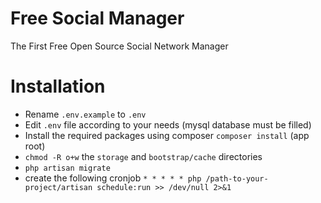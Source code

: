 # Free Social Manager

The First Free Open Source Social Network Manager

# Installation

- Rename `.env.example` to `.env`
- Edit `.env` file according to your needs (mysql database must be filled)
- Install the required packages using composer `composer install` (app root)
- `chmod -R o+w` the `storage` and `bootstrap/cache` directories
- `php artisan migrate`
- create the following cronjob `* * * * * php /path-to-your-project/artisan schedule:run >> /dev/null 2>&1`

